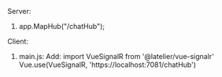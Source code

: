 Server: 
1) app.MapHub<ChatHub>("/chatHub");

Client:
1) main.js:
Add:
  import VueSignalR from '@latelier/vue-signalr'
  Vue.use(VueSignalR, 'https://localhost:7081/chatHub')
